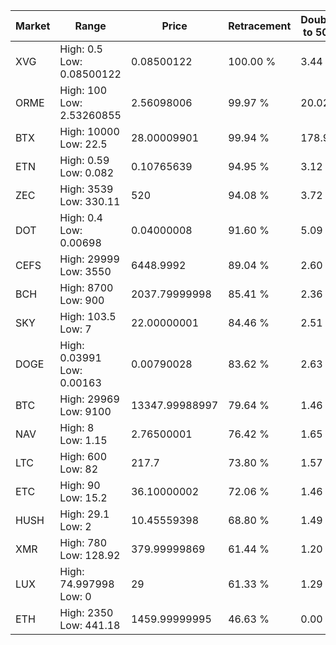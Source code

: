 | Market | Range | Price| Retracement | Doubles to 50% |
| --- | --- | --- | --- | --- |
| XVG | High: 0.5<br />Low: 0.08500122 | 0.08500122 | 100.00 % | 3.44 |
| ORME | High: 100<br />Low: 2.53260855 | 2.56098006 | 99.97 % | 20.02 |
| BTX | High: 10000<br />Low: 22.5 | 28.00009901 | 99.94 % | 178.97 |
| ETN | High: 0.59<br />Low: 0.082 | 0.10765639 | 94.95 % | 3.12 |
| ZEC | High: 3539<br />Low: 330.11 | 520 | 94.08 % | 3.72 |
| DOT | High: 0.4<br />Low: 0.00698 | 0.04000008 | 91.60 % | 5.09 |
| CEFS | High: 29999<br />Low: 3550 | 6448.9992 | 89.04 % | 2.60 |
| BCH | High: 8700<br />Low: 900 | 2037.79999998 | 85.41 % | 2.36 |
| SKY | High: 103.5<br />Low: 7 | 22.00000001 | 84.46 % | 2.51 |
| DOGE | High: 0.03991<br />Low: 0.00163 | 0.00790028 | 83.62 % | 2.63 |
| BTC | High: 29969<br />Low: 9100 | 13347.99988997 | 79.64 % | 1.46 |
| NAV | High: 8<br />Low: 1.15 | 2.76500001 | 76.42 % | 1.65 |
| LTC | High: 600<br />Low: 82 | 217.7 | 73.80 % | 1.57 |
| ETC | High: 90<br />Low: 15.2 | 36.10000002 | 72.06 % | 1.46 |
| HUSH | High: 29.1<br />Low: 2 | 10.45559398 | 68.80 % | 1.49 |
| XMR | High: 780<br />Low: 128.92 | 379.99999869 | 61.44 % | 1.20 |
| LUX | High: 74.997998<br />Low: 0 | 29 | 61.33 % | 1.29 |
| ETH | High: 2350<br />Low: 441.18 | 1459.99999995 | 46.63 % | 0.00 |
